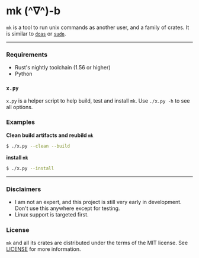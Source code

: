# mk (^∇^)-b


`mk` is a tool to run unix commands as another user, and a family of crates. It is similar to [`doas`](https://github.com/Duncaen/OpenDoas) or [`sudo`](https://github.com/sudo-project/sudo).

---

### Requirements

 - Rust's nightly toolchain (1.56 or higher)
 - Python

### `x.py`

`x.py` is a helper script to help build, test and install `mk`. Use `./x.py -h` to see all options.

### Examples

**Clean build artifacts and reubild `mk`**

```sh
$ ./x.py --clean --build
```

**install `mk`**

```sh
$ ./x.py --install
```

---


### Disclaimers

 - I am not an expert, and this project is still very early in development. Don't use this anywhere except for testing.
 - Linux support is targeted first.

### License

`mk` and all its crates are distributed under the terms of the MIT license. See [LICENSE](LICENSE) for more information.
